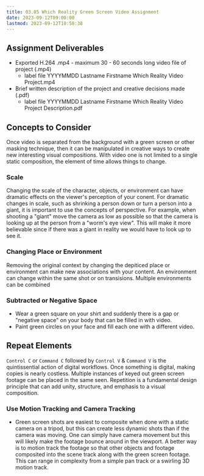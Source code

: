 ```yaml
---
title: 03.05 Which Reality Green Screen Video Assignment
date: 2023-09-12T09:00:00
lastmod: 2023-09-12T10:58:38
---
```


## Assignment Deliverables

- Exported H.264 .mp4 - maximum 30 - 60 seconds long video file of project (.mp4)
  - label file YYYYMMDD Lastname Firstname Which Reality Video Project.mp4
- Brief written description of the project and creative decisions made (.pdf)
  - label file YYYYMMDD Lastname Firstname Which Reality Video Project Description.pdf

## Concepts to Consider

Once video is separated from the background with a green screen or other masking technique, then it can be manipulated in creative ways to create new interesting visual compositions. With video one is not limited to a single static composition, the element of time allows things to change.

### Scale

Changing the scale of the character, objects, or environment can have dramatic effects on the viewer's perception of your conent. For dramatic changes in scale, such as shrinking a person down or turn a person into a giant, it is important to use the concepts of perspective. For example, when shooting a "giant" move the camera as low as possible so that the camera is looking up at the person from a "worm's eye view". This will make it more believable since if there was a giant in reality we would have to look up to see it.

### Changing Place or Environment

Removing the original context by changing the depiticed place or environment can make new associations with your content. An environment can change within the same shot or on transisions. Multiple environments can be combined

### Subtracted or Negative Space

- Wear a green square on your shirt and suddenly there is a gap or "negative space" on your body that can be filled in with video.
- Paint green circles on your face and fill each one with a different video.

## Repeat Elements

`Control C` or `Command C` followed by `Control V` & `Command V` is the quintissential action of digital workflows. Once something is digital, making copies is nearly costless. Multiple instances of keyed out green screen footage can be placed in the same seen. Repetition is a fundamental design principle that can add unity, structure, and emphasis to a visual composition.

### Use Motion Tracking and Camera Tracking

- Green screen shots are easiest to composite when done with a static camera on a tripod, but this can create less dynamic shots than if the camera was moving. One can simply have camera movement but this will likely make the footage bounce around in the viewport. A better way is to motion track the footage so that other objects and footage composited into the scene track along with the green screen footage. This can range in complexity from a simple pan track or a swirling 3D motion track.
